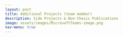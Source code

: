 ```yaml
---
layout: post
title: Additional Projects (team member)
description: Side Projects & Non-thesis Publications  
image: assets/images/MicrosoftTeams-image.png
nav-menu: true
---
```

